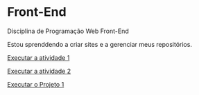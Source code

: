 # Front-End
 Disciplina de Programação Web Front-End

 Estou sprenddendo a criar sites e a gerenciar meus repositórios.

 <a href="https://fagner-dantas.github.io/Front-End/trabalhos/ativprog1/index.html"> Executar a atividade 1 </a>

<a href="https://fagner-dantas.github.io/Front-End/atividade2/formulario/index.html"> Executar a atividade 2 </a>

<a href="https://fagner-dantas.github.io/Front-End/projeto1/index.html"> Executar o Projeto 1 </a>